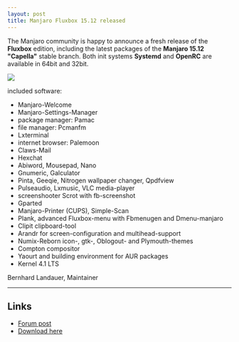 ```yaml
---
layout: post
title: Manjaro Fluxbox 15.12 released
---
```


The Manjaro community is happy to announce a fresh release of the **Fluxbox** edition, including the latest packages of the **Manjaro 15.12 "Capella"** stable branch.
Both init systems **Systemd** and **OpenRC** are available in 64bit and 32bit.

<img src="https://manjaro.github.io/images/manjaro-fluxbox-15.12.jpg">

included software:

* Manjaro-Welcome
* Manjaro-Settings-Manager
* package manager: Pamac
* file manager: Pcmanfm
* Lxterminal
* internet browser: Palemoon
* Claws-Mail
* Hexchat
* Abiword, Mousepad, Nano
* Gnumeric, Galculator
* Pinta, Geeqie, Nitrogen wallpaper changer, Qpdfview
* Pulseaudio, Lxmusic, VLC media-player
* screenshooter Scrot with fb-screenshot
* Gparted
* Manjaro-Printer (CUPS), Simple-Scan
* Plank, advanced Fluxbox-menu with Fbmenugen and Dmenu-manjaro
* Clipit clipboard-tool
* Arandr for screen-configuration and multihead-support
* Numix-Reborn icon-, gtk-, Oblogout- and Plymouth-themes
* Compton compositor
* Yaourt and building environment for AUR packages
* Kernel 4.1 LTS

Bernhard Landauer, Maintainer

----

## Links

* [Forum post](https://forum.manjaro.org/index.php?topic=29730.msg246926)
* [Download here](https://sourceforge.net/projects/manjarolinux/files/community/Fluxbox/2015.12/)
